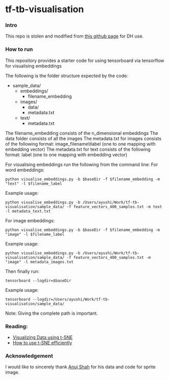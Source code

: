 # tf-tb-visualisation

### Intro
This repo is stolen and modified from [this github page](https://github.com/ayushidalmia/tsne-tensorboard-visualisation) for DH use.


### How to run
This repository provides a starter code for using tensorboard via tensorflow for visualising embeddings

The following is the folder structure expected by the code:

* sample_data/
	* embeddings/
		* filename_embedding
	* images/
		* data/
		* metadata.txt
	* text/
		* metadata.txt


The filename_embedding consists of the n_dimensional embeddings
The data folder consists of all the images
The metadata.txt for images consists of the following format: image_filename\tlabel (one to one mapping with embedding vector)
The metadata.txt for text consists of the following format: label (one to one mapping with embedding vector)


For visualising embeddings run the following from the command line:
For word embeddings:

``` 
python visualise_embeddings.py -b $baseDir -f $filename_embedding -m "text" -l $filename_label
```
Example usage:
```
python visualise_embeddings.py -b /Users/ayushi/Work/tf-tb-visualisation/sample_data/ -f feature_vectors_400_samples.txt -m text -l metadata_text.txt
```

For image embeddings:
```
python visualise_embeddings.py -b $baseDir -f $filename_embedding -m "image" -l $filename_label
```
Example usage:
```
python visualise_embeddings.py -b /Users/ayushi/Work/tf-tb-visualisation/sample_data/ -f feature_vectors_400_samples.txt -m "image" -l metadata_images.txt
```

Then finally run:
```
tensorboard --logdir=$baseDir
```
Example usage:
```
tensorboard --logdir=/Users/ayushi/Work/tf-tb-visualisation/sample_data/
```

Note: Giving the complete path is important. 

### Reading:
* [Visualizing Data using t-SNE](http://www.jmlr.org/papers/volume9/vandermaaten08a/vandermaaten08a.pdf)
* [How to use t-SNE efficiently](https://distill.pub/2016/misread-tsne/)

### Acknowledgement
I would like to sincerely thank [Anuj Shah](https://github.com/anujshah1003) for his data and code for sprite image. 
